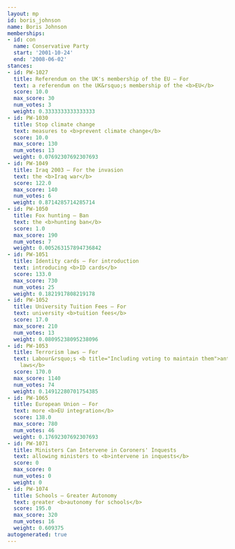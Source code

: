 ```yaml
---
layout: mp
id: boris_johnson
name: Boris Johnson
memberships:
- id: con
  name: Conservative Party
  start: '2001-10-24'
  end: '2008-06-02'
stances:
- id: PW-1027
  title: Referendum on the UK's membership of the EU — For
  text: a referendum on the UK&rsquo;s membership of the <b>EU</b>
  score: 10.0
  max_score: 30
  num_votes: 3
  weight: 0.3333333333333333
- id: PW-1030
  title: Stop climate change
  text: measures to <b>prevent climate change</b>
  score: 10.0
  max_score: 130
  num_votes: 13
  weight: 0.07692307692307693
- id: PW-1049
  title: Iraq 2003 — For the invasion
  text: the <b>Iraq war</b>
  score: 122.0
  max_score: 140
  num_votes: 6
  weight: 0.8714285714285714
- id: PW-1050
  title: Fox hunting — Ban
  text: the <b>hunting ban</b>
  score: 1.0
  max_score: 190
  num_votes: 7
  weight: 0.005263157894736842
- id: PW-1051
  title: Identity cards — For introduction
  text: introducing <b>ID cards</b>
  score: 133.0
  max_score: 730
  num_votes: 25
  weight: 0.1821917808219178
- id: PW-1052
  title: University Tuition Fees — For
  text: university <b>tuition fees</b>
  score: 17.0
  max_score: 210
  num_votes: 13
  weight: 0.08095238095238096
- id: PW-1053
  title: Terrorism laws — For
  text: Labour&rsquo;s <b title="Including voting to maintain them">anti-terrorism
    laws</b>
  score: 170.0
  max_score: 1140
  num_votes: 74
  weight: 0.14912280701754385
- id: PW-1065
  title: European Union — For
  text: more <b>EU integration</b>
  score: 138.0
  max_score: 780
  num_votes: 46
  weight: 0.17692307692307693
- id: PW-1071
  title: Ministers Can Intervene in Coroners' Inquests
  text: allowing ministers to <b>intervene in inquests</b>
  score: 0
  max_score: 0
  num_votes: 0
  weight: 0
- id: PW-1074
  title: Schools — Greater Autonomy
  text: greater <b>autonomy for schools</b>
  score: 195.0
  max_score: 320
  num_votes: 16
  weight: 0.609375
autogenerated: true
---
```

